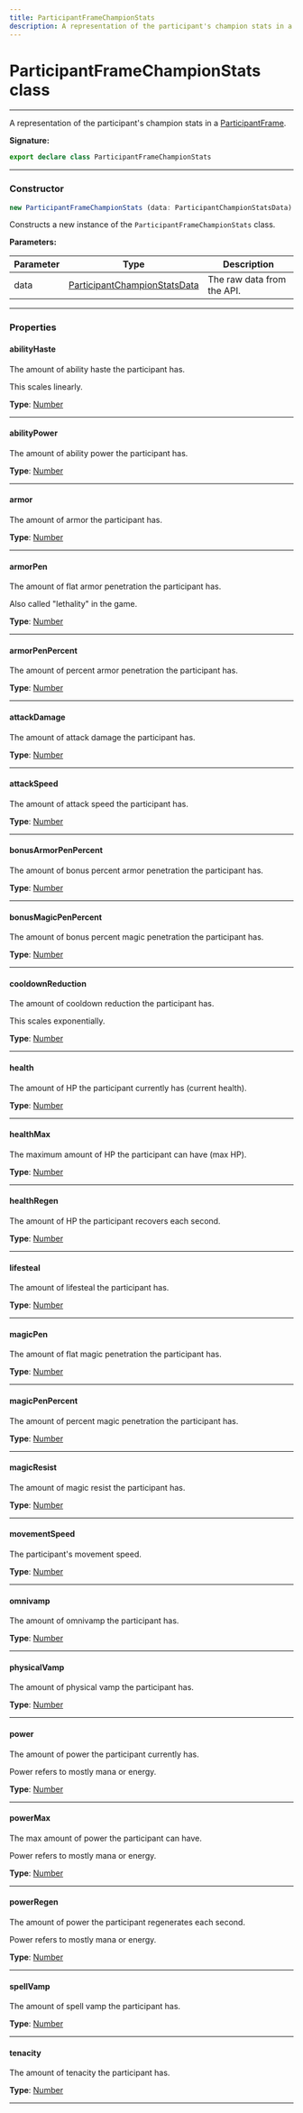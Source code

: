 ```yaml
---
title: ParticipantFrameChampionStats
description: A representation of the participant's champion stats in a [ParticipantFrame](/api/participantframe#).
---
```


# ParticipantFrameChampionStats class

---

A representation of the participant's champion stats in a [ParticipantFrame](/api/participantframe#).

**Signature:**

```ts
export declare class ParticipantFrameChampionStats 
```

---

### Constructor

```ts
new ParticipantFrameChampionStats (data: ParticipantChampionStatsData)
```

Constructs a new instance of the `ParticipantFrameChampionStats` class.

**Parameters:**

| Parameter | Type | Description |
| --------- | ---- | ----------- |
| data | [ParticipantChampionStatsData](/api/interfaces/participantchampionstatsdata) | The raw data from the API. |
---

### Properties

#### abilityHaste

The amount of ability haste the participant has.


This scales linearly.



**Type**: [Number](https://developer.mozilla.org/en-US/docs/Web/JavaScript/Reference/Global_Objects/Number)

---

#### abilityPower

The amount of ability power the participant has.



**Type**: [Number](https://developer.mozilla.org/en-US/docs/Web/JavaScript/Reference/Global_Objects/Number)

---

#### armor

The amount of armor the participant has.



**Type**: [Number](https://developer.mozilla.org/en-US/docs/Web/JavaScript/Reference/Global_Objects/Number)

---

#### armorPen

The amount of flat armor penetration the participant has.


Also called "lethality" in the game.



**Type**: [Number](https://developer.mozilla.org/en-US/docs/Web/JavaScript/Reference/Global_Objects/Number)

---

#### armorPenPercent

The amount of percent armor penetration the participant has.



**Type**: [Number](https://developer.mozilla.org/en-US/docs/Web/JavaScript/Reference/Global_Objects/Number)

---

#### attackDamage

The amount of attack damage the participant has.



**Type**: [Number](https://developer.mozilla.org/en-US/docs/Web/JavaScript/Reference/Global_Objects/Number)

---

#### attackSpeed

The amount of attack speed the participant has.



**Type**: [Number](https://developer.mozilla.org/en-US/docs/Web/JavaScript/Reference/Global_Objects/Number)

---

#### bonusArmorPenPercent

The amount of bonus percent armor penetration the participant has.



**Type**: [Number](https://developer.mozilla.org/en-US/docs/Web/JavaScript/Reference/Global_Objects/Number)

---

#### bonusMagicPenPercent

The amount of bonus percent magic penetration the participant has.



**Type**: [Number](https://developer.mozilla.org/en-US/docs/Web/JavaScript/Reference/Global_Objects/Number)

---

#### cooldownReduction

The amount of cooldown reduction the participant has.


This scales exponentially.



**Type**: [Number](https://developer.mozilla.org/en-US/docs/Web/JavaScript/Reference/Global_Objects/Number)

---

#### health

The amount of HP the participant currently has (current health).



**Type**: [Number](https://developer.mozilla.org/en-US/docs/Web/JavaScript/Reference/Global_Objects/Number)

---

#### healthMax

The maximum amount of HP the participant can have (max HP).



**Type**: [Number](https://developer.mozilla.org/en-US/docs/Web/JavaScript/Reference/Global_Objects/Number)

---

#### healthRegen

The amount of HP the participant recovers each second.



**Type**: [Number](https://developer.mozilla.org/en-US/docs/Web/JavaScript/Reference/Global_Objects/Number)

---

#### lifesteal

The amount of lifesteal the participant has.



**Type**: [Number](https://developer.mozilla.org/en-US/docs/Web/JavaScript/Reference/Global_Objects/Number)

---

#### magicPen

The amount of flat magic penetration the participant has.



**Type**: [Number](https://developer.mozilla.org/en-US/docs/Web/JavaScript/Reference/Global_Objects/Number)

---

#### magicPenPercent

The amount of percent magic penetration the participant has.



**Type**: [Number](https://developer.mozilla.org/en-US/docs/Web/JavaScript/Reference/Global_Objects/Number)

---

#### magicResist

The amount of magic resist the participant has.



**Type**: [Number](https://developer.mozilla.org/en-US/docs/Web/JavaScript/Reference/Global_Objects/Number)

---

#### movementSpeed

The participant's movement speed.



**Type**: [Number](https://developer.mozilla.org/en-US/docs/Web/JavaScript/Reference/Global_Objects/Number)

---

#### omnivamp

The amount of omnivamp the participant has.



**Type**: [Number](https://developer.mozilla.org/en-US/docs/Web/JavaScript/Reference/Global_Objects/Number)

---

#### physicalVamp

The amount of physical vamp the participant has.



**Type**: [Number](https://developer.mozilla.org/en-US/docs/Web/JavaScript/Reference/Global_Objects/Number)

---

#### power

The amount of power the participant currently has.


Power refers to mostly mana or energy.



**Type**: [Number](https://developer.mozilla.org/en-US/docs/Web/JavaScript/Reference/Global_Objects/Number)

---

#### powerMax

The max amount of power the participant can have.


Power refers to mostly mana or energy.



**Type**: [Number](https://developer.mozilla.org/en-US/docs/Web/JavaScript/Reference/Global_Objects/Number)

---

#### powerRegen

The amount of power the participant regenerates each second.


Power refers to mostly mana or energy.



**Type**: [Number](https://developer.mozilla.org/en-US/docs/Web/JavaScript/Reference/Global_Objects/Number)

---

#### spellVamp

The amount of spell vamp the participant has.



**Type**: [Number](https://developer.mozilla.org/en-US/docs/Web/JavaScript/Reference/Global_Objects/Number)

---

#### tenacity

The amount of tenacity the participant has.



**Type**: [Number](https://developer.mozilla.org/en-US/docs/Web/JavaScript/Reference/Global_Objects/Number)

---

